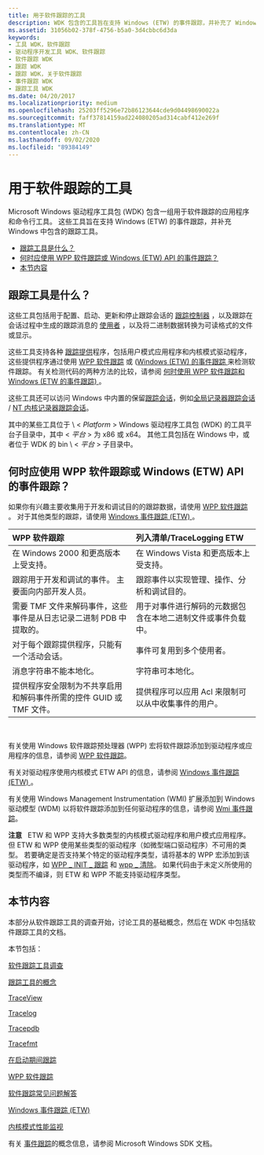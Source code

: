 ```yaml
---
title: 用于软件跟踪的工具
description: WDK 包含的工具旨在支持 Windows (ETW) 的事件跟踪，并补充了 Windows 中包含的跟踪工具。
ms.assetid: 31056b02-378f-4756-b5a0-3d4cbbc6d3da
keywords:
- 工具 WDK，软件跟踪
- 驱动程序开发工具 WDK、软件跟踪
- 软件跟踪 WDK
- 跟踪 WDK
- 跟踪 WDK，关于软件跟踪
- 事件跟踪 WDK
- 跟踪工具 WDK
ms.date: 04/20/2017
ms.localizationpriority: medium
ms.openlocfilehash: 25203ff5296e72b86123644cde9d04498690022a
ms.sourcegitcommit: faff37814159ad224080205ad314cabf412e269f
ms.translationtype: MT
ms.contentlocale: zh-CN
ms.lasthandoff: 09/02/2020
ms.locfileid: "89384149"
---
```

# <a name="tools-for-software-tracing"></a>用于软件跟踪的工具


Microsoft Windows 驱动程序工具包 (WDK) 包含一组用于软件跟踪的应用程序和命令行工具。 这些工具旨在支持 Windows (ETW) 的事件跟踪，并补充 Windows 中包含的跟踪工具。

- [跟踪工具是什么？](#what-are-the-tracing-tools)
- [何时应使用 WPP 软件跟踪或 Windows (ETW) API 的事件跟踪？](#when-should-i-use-wpp-software-tracing-or-the-event-tracing-for-windows-etw-api)
- [本节内容](#whats-in-this-section)

## <a name="what-are-the-tracing-tools"></a>跟踪工具是什么？

这些工具包括用于配置、启动、更新和停止跟踪会话的 [跟踪控制器](trace-controller.md) ，以及跟踪在会话过程中生成的跟踪消息的 [使用者](trace-consumer.md) ，以及将二进制数据转换为可读格式的文件或显示。

这些工具支持各种 [跟踪提供](trace-provider.md)程序，包括用户模式应用程序和内核模式驱动程序，这些提供程序通过使用 [WPP 软件跟踪](wpp-software-tracing.md) 或 ([Windows (ETW) 的事件跟踪 ](event-tracing-for-windows--etw-.md)来检测软件跟踪。 有关检测代码的两种方法的比较，请参阅 [何时使用 WPP 软件跟踪和 Windows (ETW 的事件跟踪) ](#when-should-i-use-wpp-software-tracing-or-the-event-tracing-for-windows-etw-api)。

这些工具还可以访问 Windows 中内置的保留[跟踪会话](trace-session.md)，例如[全局记录器跟踪会话](global-logger-trace-session.md)  /  [NT 内核记录器跟踪会话](nt-kernel-logger-trace-session.md)。

其中的某些工具位于 \\ &lt; *Platform* &gt; Windows 驱动程序工具包 (WDK) 的工具平台子目录中，其中 &lt; *平台* &gt; 为 x86 或 x64。 其他工具包括在 Windows 中，或者位于 WDK 的 bin \\ &lt; *平台* &gt; 子目录中。

## <a name="when-should-i-use-wpp-software-tracing-or-the-event-tracing-for-windows-etw-api"></a>何时应使用 WPP 软件跟踪或 Windows (ETW) API 的事件跟踪？

如果你有兴趣主要收集用于开发和调试目的的跟踪数据，请使用 [WPP 软件跟踪](wpp-software-tracing.md) 。 对于其他类型的跟踪，请使用 [Windows 事件跟踪 (ETW) ](event-tracing-for-windows--etw-.md) 。

<table>
<colgroup>
<col width="50%" />
<col width="50%" />
</colgroup>
<thead>
<tr class="header">
<th align="left">WPP 软件跟踪</th>
<th align="left">列入清单/TraceLogging ETW</th>
</tr>
</thead>
<tbody>
<tr class="odd">
<td align="left">在 Windows 2000 和更高版本上受支持。</td>
<td align="left">在 Windows Vista 和更高版本上受支持。</td>
</tr>
<tr class="even">
<td align="left">跟踪用于开发和调试的事件。 主要面向内部开发人员。</td>
<td align="left">跟踪事件以实现管理、操作、分析和调试目的。</td>
</tr>
<tr class="even">
<td align="left">需要 TMF 文件来解码事件，这些事件是从日志记录二进制 PDB 中提取的。</td>
<td align="left">用于对事件进行解码的元数据包含在本地二进制文件或事件负载中。</td>
</tr>
<tr class="odd">
<td align="left">对于每个跟踪提供程序，只能有一个活动会话。</td>
<td align="left">事件可复用到多个使用者。</td>
</tr>
<tr class="even">
<td align="left">消息字符串不能本地化。</td>
<td align="left">字符串可本地化。</td>
</tr>
<tr class="odd">
<td align="left">提供程序安全限制为不共享启用和解码事件所需的控件 GUID 或 TMF 文件。</td>
<td align="left">提供程序可以应用 Acl 来限制可以从中收集事件的用户。</td>
</tr>
</tbody>
</table> 

有关使用 Windows 软件跟踪预处理器 (WPP) 宏将软件跟踪添加到驱动程序或应用程序的信息，请参阅 [WPP 软件跟踪](wpp-software-tracing.md)。

有关对驱动程序使用内核模式 ETW API 的信息，请参阅 [Windows 事件跟踪 (ETW) ](event-tracing-for-windows--etw-.md)。

有关使用 Windows Management Instrumentation (WMI) 扩展添加到 Windows 驱动模型 (WDM) 以将软件跟踪添加到任何驱动程序的信息，请参阅 [Wmi 事件跟踪](../kernel/wmi-event-tracing.md)。

**注意**   ETW 和 WPP 支持大多数类型的内核模式驱动程序和用户模式应用程序。 但 ETW 和 WPP 使用某些类型的驱动程序（如微型端口驱动程序）不可用的类型。 若要确定是否支持某个特定的驱动程序类型，请将基本的 WPP 宏添加到该驱动程序，如 [WPP \_ INIT \_ 跟踪](/previous-versions/windows/hardware/previsioning-framework/ff556191(v=vs.85)) 和 [wpp \_ 清除](/previous-versions/windows/hardware/previsioning-framework/ff556179(v=vs.85))。 如果代码由于未定义所使用的类型而不编译，则 ETW 和 WPP 不能支持驱动程序类型。 

## <a name="whats-in-this-section"></a>本节内容

本部分从软件跟踪工具的调查开始，讨论工具的基础概念，然后在 WDK 中包括软件跟踪工具的文档。

本节包括：

[软件跟踪工具调查](survey-of-software-tracing-tools.md)

[跟踪工具的概念](tracing-tool-concepts.md)

[TraceView](traceview.md)

[Tracelog](tracelog.md)

[Tracepdb](tracepdb.md)

[Tracefmt](tracefmt.md)

[在启动期间跟踪](tracing-during-boot.md)

[WPP 软件跟踪](wpp-software-tracing.md)

[软件跟踪常见问题解答](software-tracing-faq.md)

[Windows 事件跟踪 (ETW)](event-tracing-for-windows--etw-.md)

[内核模式性能监视](kernel-mode-performance-monitoring.md)

有关 [事件跟踪](/windows/desktop/ETW/about-event-tracing)的概念信息，请参阅 Microsoft Windows SDK 文档。 